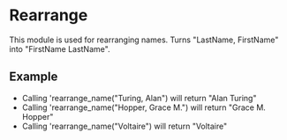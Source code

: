 Rearrange
=========

This module is used for rearranging names.
Turns "LastName, FirstName" into "FirstName LastName".

## Example

 * Calling 'rearrange_name("Turing, Alan") will return "Alan Turing"
 * Calling 'rearrange_name("Hopper, Grace M.") will return "Grace M. Hopper"
 * Calling 'rearrange_name("Voltaire") will return "Voltaire"